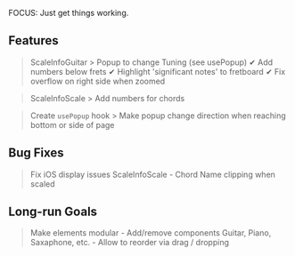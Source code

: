 FOCUS: Just get things working.


## Features
> ScaleInfoGuitar
        > Popup to change Tuning (see usePopup)
        ✔ Add numbers below frets
        ✔ Highlight 'significant notes' to fretboard
        ✔ Fix overflow on right side when zoomed

> ScaleInfoScale
        > Add numbers for chords

> Create `usePopup` hook
        > Make popup change direction when reaching bottom or side of page

## Bug Fixes
> Fix iOS display issues
> ScaleInfoScale - Chord Name clipping when scaled

## Long-run Goals
> Make elements modular
        - Add/remove components
            Guitar, Piano, Saxaphone, etc.
        - Allow to reorder via drag / dropping